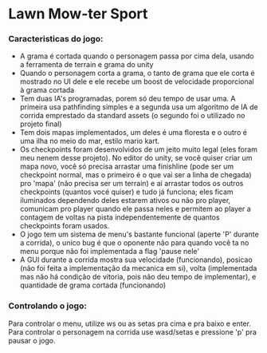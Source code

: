 # Lawn Mow-ter Sport
### Caracteristicas do jogo:
- A grama é cortada quando o personagem passa por cima dela, usando a ferramenta de terrain e grama do unity
- Quando o personagem corta a grama, o tanto de grama que ele corta é mostrado no UI dele e ele recebe um boost de velocidade proporcional à grama cortada
- Tem duas IA's programadas, porem só deu tempo de usar uma. A primeira usa pathfinding simples e a segunda usa um algoritmo de IA de corrida emprestado da standard assets (o segundo foi o utilizado no projeto final)
- Tem dois mapas implementados, um deles é uma floresta e o outro é uma ilha no meio do mar, estilo mario kart.
- Os checkpoints foram desenvolvidos de um jeito muito legal (eles foram meu nenem desse projeto). No editor do unity, se você quiser criar um mapa novo, você só precisa arrastar uma finishline (pode ser um checkpoint normal, mas o primeiro é o que vai ser a linha de chegada) pro 'mapa' (não precisa ser um terrain) e aí arrastar todos os outros checkpoints (quantos vocé quiser) e tudo já funciona; eles ficam iluminados dependendo deles estarem ativos ou não pro player, comunicam pro player quando ele passa neles e permitem ao player a contagem de voltas na pista independentemente de quantos checkpoints foram usados.
- O jogo tem um sistema de menu's bastante funcional (aperte 'P' durante a corrida), o unico bug é que o oponente não para quando você ta no menu porque não foi implementada a flag 'pause nele'
- A GUI durante a corrida mostra sua velocidade (funcionando), posicao (não foi feita a implementação da mecanica em si), volta (implementada mas não há condição de vitoria, pois não deu tempo de implementar), e quantidade de grama cortada (funcionando)

### Controlando o jogo:
Para controlar o menu, utilize ws ou as setas pra cima e pra baixo e enter.
Para controlar o personagem na corrida use wasd/setas e pressione 'p' pra pausar o jogo.

